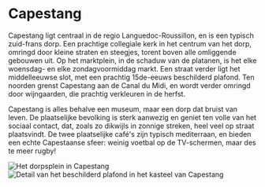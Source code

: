 # Capestang

Capestang ligt centraal in de regio Languedoc-Roussillon, en is een typisch zuid-frans dorp. Een prachtige collegiale kerk in het centrum van het dorp, omringd door kleine straten en steegjes, torent boven alle omliggende gebouwen uit. Op het marktplein, in de schaduw van de platanen, is het elke woensdag- en elke zondagvoormiddag markt. Een straat verder ligt het middelleeuwse slot, met een prachtig 15de-eeuws beschilderd plafond. Ten noorden grenst Capestang aan de Canal du Midi, en wordt verder omringd door wijngaarden, die prachtig verkleuren in de herfst.

Capestang is alles behalve een museum, maar een dorp dat bruist van leven. De plaatselijke bevolking is sterk aanwezig en geniet ten volle van het sociaal contact, dat, zoals zo dikwijls in zonnige streken, heel veel op straat plaatsvindt.  De twee plaatselijke café's zijn typisch mediterraan, en bieden een echte Capestaanse sfeer: weinig voetbal op de TV-schermen, maar des te meer rugby!

![Het dorpsplein in Capestang](/images/capestang.jpg)
![Detail van het beschilderd plafond in het kasteel van Capestang](/images/capestang-detail.jpg)

